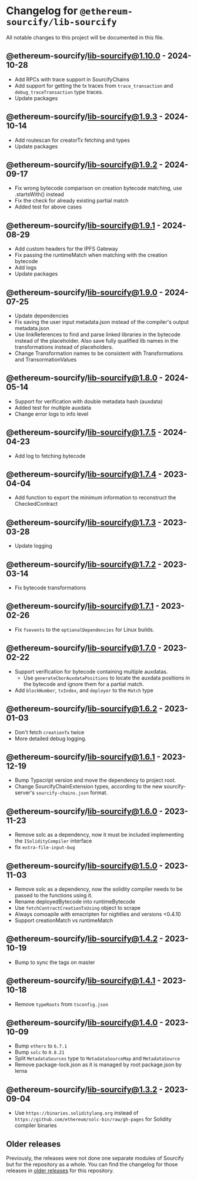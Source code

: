 # Changelog for `@ethereum-sourcify/lib-sourcify`

All notable changes to this project will be documented in this file.

## @ethereum-sourcify/lib-sourcify@1.10.0 - 2024-10-28

- Add RPCs with trace support in SourcifyChains
- Add support for getting the tx traces from `trace_transaction` and `debug_traceTransaction` type traces.
- Update packages

## @ethereum-sourcify/lib-sourcify@1.9.3 - 2024-10-14

- Add routescan for creatorTx fetching and types
- Update packages

## @ethereum-sourcify/lib-sourcify@1.9.2 - 2024-09-17

- Fix wrong bytecode comparison on creation bytecode matching, use .startsWith() instead
- Fix the check for already existing partial match
- Added test for above cases

## @ethereum-sourcify/lib-sourcify@1.9.1 - 2024-08-29

- Add custom headers for the IPFS Gateway
- Fix passing the runtimeMatch when matching with the creation bytecode
- Add logs
- Update packages

## @ethereum-sourcify/lib-sourcify@1.9.0 - 2024-07-25

- Update dependencies
- Fix saving the user input metadata.json instead of the compiler's output metadata.json
- Use linkReferences to find and parse linked libraries in the bytecode instead of the placeholder. Also save fully qualified lib names in the transformations instead of placeholders.
- Change Transformation names to be consistent with Transformations and TransormationValues

## @ethereum-sourcify/lib-sourcify@1.8.0 - 2024-05-14

- Support for verification with double metadata hash (auxdata)
- Added test for multiple auxdata
- Change error logs to info level

## @ethereum-sourcify/lib-sourcify@1.7.5 - 2024-04-23

- Add log to fetching bytecode

## @ethereum-sourcify/lib-sourcify@1.7.4 - 2023-04-04

- Add function to export the minimum information to reconstruct the CheckedContract

## @ethereum-sourcify/lib-sourcify@1.7.3 - 2023-03-28

- Update logging

## @ethereum-sourcify/lib-sourcify@1.7.2 - 2023-03-14

- Fix bytecode transformations

## @ethereum-sourcify/lib-sourcify@1.7.1 - 2023-02-26

- Fix `fsevents` to the `optionalDependencies` for Linux builds.

## @ethereum-sourcify/lib-sourcify@1.7.0 - 2023-02-22

- Support verification for bytecode containing multiple auxdatas.
  - Use `generateCborAuxdataPositions` to locate the auxdata positions in the bytecode and ignore them for a partial match.
- Add `blockNumber`, `txIndex`, and `deployer` to the `Match` type

## @ethereum-sourcify/lib-sourcify@1.6.2 - 2023-01-03

- Don't fetch `creationTx` twice
- More detailed debug logging.

## @ethereum-sourcify/lib-sourcify@1.6.1 - 2023-12-19

- Bump Typscript version and move the dependency to project root.
- Change SourcifyChainExtension types, according to the new sourcify-server's `sourcify-chains.json` format.

## @ethereum-sourcify/lib-sourcify@1.6.0 - 2023-11-23

- Remove solc as a dependency, now it must be included implementing the `ISolidityCompiler` interface
- fix `extra-file-input-bug`

## @ethereum-sourcify/lib-sourcify@1.5.0 - 2023-11-03

- Remove solc as a dependency, now the solidity compiler needs to be passed to the functions using it.
- Rename deployedBytecode into runtimeBytecode
- Use `fetchContractCreationTxUsing` object to scrape
- Always comoapile with emscripten for nightlies and versions <0.4.10
- Support creationMatch vs runtimeMatch

## @ethereum-sourcify/lib-sourcify@1.4.2 - 2023-10-19

- Bump to sync the tags on master

## @ethereum-sourcify/lib-sourcify@1.4.1 - 2023-10-18

- Remove `typeRoots` from `tsconfig.json`

## @ethereum-sourcify/lib-sourcify@1.4.0 - 2023-10-09

- Bump `ethers` to `6.7.1`
- Bump `solc` to `0.8.21`
- Split `MetadataSources` type to `MetadataSourceMap` and `MetadataSource`
- Remove package-lock.json as it is managed by root package.json by lerna

## @ethereum-sourcify/lib-sourcify@1.3.2 - 2023-09-04

- Use `https://binaries.soliditylang.org` instead of `https://github.com/ethereum/solc-bin/raw/gh-pages` for Solidity compiler binaries

## Older releases

Previously, the releases were not done one separate modules of Sourcify but for the repository as a whole.
You can find the changelog for those releases in [older releases](https://github.com/ethereum/sourcify/releases) for this repository.

